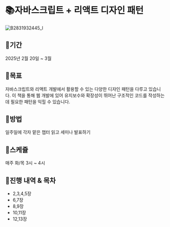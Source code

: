# 📚자바스크립트 + 리액트 디자인 패턴
![B2831932445_l](https://github.com/user-attachments/assets/7b177748-4046-4449-8f04-f05f5797711c)

## 📍기간
2025년 2월 20일 ~ 3월

## 📍목표
자바스크립트와 리액트 개발에서 활용할 수 있는 다양한 디자인 패턴을 다루고 있습니다.
이 책을 통해 웹 개발에 있어 유지보수와 확장성이 뛰어난 구조적인 코드를 작성하는 데 필요한 패턴을 익힐 수 있습니다.

## 📍방법
일주일에 각자 맡은 챕터 읽고 세미나 발표하기

## 📍스케쥴
매주 화/목 3시 ~ 4시

## 📍진행 내역 & 목차
- 2,3,4,5장
- 6,7장
- 8,9장
- 10,11장
- 12,13장
